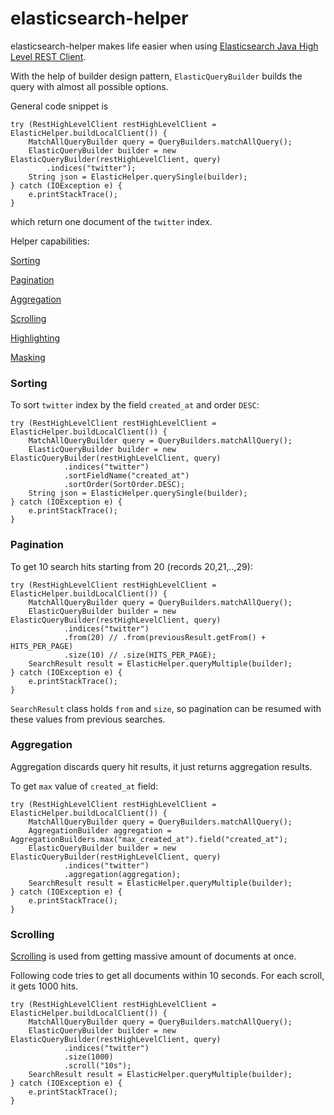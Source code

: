 # elasticsearch-helper
elasticsearch-helper makes life easier when using [Elasticsearch Java High Level REST Client](https://www.elastic.co/guide/en/elasticsearch/client/java-rest/current/java-rest-high.html).

With the help of builder design pattern, `ElasticQueryBuilder` builds the query with almost all possible options.

General code snippet is 
```
try (RestHighLevelClient restHighLevelClient = ElasticHelper.buildLocalClient()) {
    MatchAllQueryBuilder query = QueryBuilders.matchAllQuery();
    ElasticQueryBuilder builder = new ElasticQueryBuilder(restHighLevelClient, query)
        .indices("twitter");
    String json = ElasticHelper.querySingle(builder);
} catch (IOException e) {
    e.printStackTrace();
}
```
which return one document of the `twitter` index.

Helper capabilities:

[Sorting](#sorting)

[Pagination](#pagination)

[Aggregation](#aggregation)

[Scrolling](#scrolling)

[Highlighting](#highlighting)

[Masking](#masking)


### Sorting
To sort `twitter` index by the field `created_at` and order `DESC`:
```
try (RestHighLevelClient restHighLevelClient = ElasticHelper.buildLocalClient()) {
    MatchAllQueryBuilder query = QueryBuilders.matchAllQuery();
    ElasticQueryBuilder builder = new ElasticQueryBuilder(restHighLevelClient, query)
            .indices("twitter")
            .sortFieldName("created_at")
            .sortOrder(SortOrder.DESC);
    String json = ElasticHelper.querySingle(builder);
} catch (IOException e) {
    e.printStackTrace();
}
```

### Pagination
To get 10 search hits starting from 20 (records 20,21,..,29):
```
try (RestHighLevelClient restHighLevelClient = ElasticHelper.buildLocalClient()) {
    MatchAllQueryBuilder query = QueryBuilders.matchAllQuery();
    ElasticQueryBuilder builder = new ElasticQueryBuilder(restHighLevelClient, query)
            .indices("twitter")
            .from(20) // .from(previousResult.getFrom() + HITS_PER_PAGE)
            .size(10) // .size(HITS_PER_PAGE);
    SearchResult result = ElasticHelper.queryMultiple(builder);
} catch (IOException e) {
    e.printStackTrace();
}
```
`SearchResult` class holds `from` and `size`, so pagination can be resumed with these values from previous searches.

### Aggregation
Aggregation discards query hit results, it just returns aggregation results.

To get `max` value of `created_at` field:
```
try (RestHighLevelClient restHighLevelClient = ElasticHelper.buildLocalClient()) {
    MatchAllQueryBuilder query = QueryBuilders.matchAllQuery();
    AggregationBuilder aggregation = AggregationBuilders.max("max_created_at").field("created_at");
    ElasticQueryBuilder builder = new ElasticQueryBuilder(restHighLevelClient, query)
            .indices("twitter")
            .aggregation(aggregation);
    SearchResult result = ElasticHelper.queryMultiple(builder);
} catch (IOException e) {
    e.printStackTrace();
}
```

### Scrolling
[Scrolling](https://www.elastic.co/guide/en/elasticsearch/client/java-rest/current/java-rest-high-search-scroll.html) is used from getting massive amount of documents at once.

Following code tries to get all documents within 10 seconds. For each scroll, it gets 1000 hits.
```
try (RestHighLevelClient restHighLevelClient = ElasticHelper.buildLocalClient()) {
    MatchAllQueryBuilder query = QueryBuilders.matchAllQuery();
    ElasticQueryBuilder builder = new ElasticQueryBuilder(restHighLevelClient, query)
            .indices("twitter")
            .size(1000)
            .scroll("10s");
    SearchResult result = ElasticHelper.queryMultiple(builder);
} catch (IOException e) {
    e.printStackTrace();
}
```